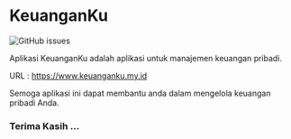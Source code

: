 # KeuanganKu

![GitHub issues](https://img.shields.io/github/issues/syahrulyusuf97/keuangan.svg)

Aplikasi KeuanganKu adalah aplikasi untuk manajemen keuangan pribadi.

URL : https://www.keuanganku.my.id

Semoga aplikasi ini dapat membantu anda dalam mengelola keuangan pribadi Anda.

### Terima Kasih ...